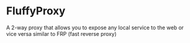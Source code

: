 # FluffyProxy

A 2-way proxy that allows you to expose any local service to the web or vice
versa similar to FRP (fast reverse proxy)

<!-- > [!NOTE] -->
<!-- > THE CONFIGURATION LANGUAGE DOES NOT SUPPORT COMMENTS. Each -->
<!-- > non-whitespace group of characters is considered a key or a value -->

